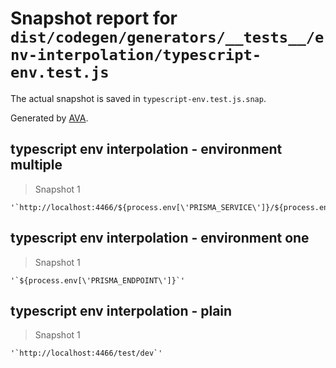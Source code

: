 # Snapshot report for `dist/codegen/generators/__tests__/env-interpolation/typescript-env.test.js`

The actual snapshot is saved in `typescript-env.test.js.snap`.

Generated by [AVA](https://ava.li).

## typescript env interpolation - environment multiple

> Snapshot 1

    '`http://localhost:4466/${process.env[\'PRISMA_SERVICE\']}/${process.env[\'PRISMA_STAGE\']}`'

## typescript env interpolation - environment one

> Snapshot 1

    '`${process.env[\'PRISMA_ENDPOINT\']}`'

## typescript env interpolation - plain

> Snapshot 1

    '`http://localhost:4466/test/dev`'
